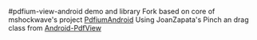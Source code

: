 #pdfium-view-android demo and library
Fork based on core of mshockwave's project [PdfiumAndroid](http://www.github.com/mshockwave/PdfiumAndroid)
Using JoanZapata's Pinch an drag class from [Android-PdfView](https://github.com/JoanZapata/android-pdfview)
